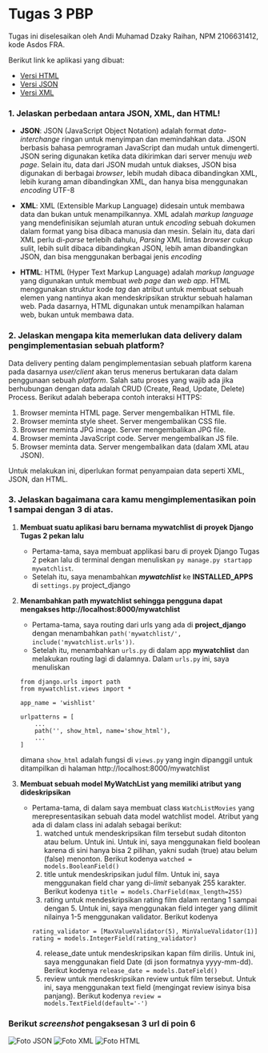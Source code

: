 # Tugas 3 PBP
Tugas ini diselesaikan oleh Andi Muhamad Dzaky Raihan, NPM 2106631412, kode Asdos FRA.

Berikut link ke aplikasi yang dibuat:
* [Versi HTML][mywatchlist html]
* [Versi JSON][mywatchlist JSON]
* [Versi XML][mywatchlist XML]

### 1. Jelaskan perbedaan antara JSON, XML, dan HTML!
    
*  **JSON**: JSON (JavaScript Object Notation) adalah format _data-interchange_ ringan untuk menyimpan dan memindahkan data. JSON berbasis bahasa pemrograman JavaScript dan mudah untuk dimengerti. JSON sering digunakan ketika data dikirimkan dari server menuju _web page_. Selain itu, data dari JSON mudah untuk diakses, JSON bisa digunakan di berbagai _browser_, lebih mudah dibaca dibandingkan XML, lebih kurang aman dibandingkan XML, dan hanya bisa menggunakan _encoding_ UTF-8

* **XML**: XML (Extensible Markup Language) didesain untuk membawa data dan bukan untuk menampilkannya. XML adalah _markup language_ yang mendefinisikan sejumlah aturan untuk _encoding_ sebuah dokumen dalam format yang bisa dibaca manusia dan mesin. Selain itu, data dari XML perlu di-_parse_ terlebih dahulu, _Parsing_ XML lintas _browser_ cukup sulit, lebih sulit dibaca dibandingkan JSON, lebih aman dibandingkan JSON, dan bisa menggunakan berbagai jenis _encoding_

* **HTML**: HTML (Hyper Text Markup Language) adalah _markup language_ yang digunakan untuk membuat _web page_ dan _web app_. HTML menggunakan struktur kode _tag_ dan atribut untuk membuat sebuah elemen yang nantinya akan mendeskripsikan struktur sebuah halaman web. Pada dasarnya, HTML digunakan untuk menampilkan halaman web, bukan untuk membawa data.

### 2. Jelaskan mengapa kita memerlukan data delivery dalam pengimplementasian sebuah platform?
Data delivery penting dalam pengimplementasian sebuah platform karena pada dasarnya _user/client_ akan terus menerus bertukaran data dalam penggunaan sebuah _platform_. Salah satu proses yang wajib ada jika berhubungan dengan data adalah CRUD (Create, Read, Update, Delete) Process. Berikut adalah beberapa contoh interaksi HTTPS:

1. Browser meminta HTML page. Server mengembalikan HTML file.
2. Browser meminta style sheet. Server mengembalikan CSS file.
3. Browser meminta JPG image. Server mengembalikan JPG file.
4. Browser meminta JavaScript code. Server mengembalikan JS file.
5. Browser meminta data. Server mengembalikan data (dalam XML atau JSON).

Untuk melakukan ini, diperlukan format penyampaian data seperti XML, JSON, dan HTML. 

### 3. Jelaskan bagaimana cara kamu mengimplementasikan poin 1 sampai dengan 3 di atas.
1. **Membuat suatu aplikasi baru bernama mywatchlist di proyek Django Tugas 2 pekan lalu**
    * Pertama-tama, saya membuat applikasi baru di proyek Django Tugas 2 pekan lalu di terminal dengan menuliskan `py manage.py startapp mywatchlist`.
    * Setelah itu, saya menambahkan **_mywatchlist_** ke **INSTALLED_APPS** di `settings.py` project_django 

2. **Menambahkan path mywatchlist sehingga pengguna dapat mengakses http://localhost:8000/mywatchlist**
    * Pertama-tama, saya routing dari urls yang ada di **project_django** dengan menambahkan `path('mywatchlist/', include('mywatchlist.urls'))`. 
    * Setelah itu, menambahkan `urls.py` di dalam app **mywatchlist** dan melakukan routing lagi di dalamnya. Dalam `urls.py` ini, saya menuliskan 
    ``` 
    from django.urls import path
    from mywatchlist.views import *

    app_name = 'wishlist'

    urlpatterns = [
        ...
        path('', show_html, name='show_html'),
        ...
    ]
    ``` 
    dimana `show_html` adalah fungsi di `views.py` yang ingin dipanggil untuk ditampilkan di halaman http://localhost:8000/mywatchlist

2. **Membuat sebuah model MyWatchList yang memiliki atribut yang dideskripsikan**
    * Pertama-tama, di dalam saya membuat class `WatchListMovies` yang  merepresentasikan sebuah data model watchlist model. Atribut yang ada di dalam class ini adalah sebagai berikut:
        1. watched untuk mendeskripsikan film tersebut sudah ditonton atau belum. Untuk ini. Untuk ini, saya menggunakan field boolean karena di sini hanya bisa 2 pilihan, yakni sudah (true) atau belum (false) menonton. Berikut kodenya `watched = models.BooleanField()`
        2. title untuk mendeskripsikan judul film. Untuk ini, saya menggunakan field char yang di-_limit_ sebanyak 255 karakter. Berikut kodenya `title = models.CharField(max_length=255)` 
        3. rating untuk mendeskripsikan rating film dalam rentang 1 sampai dengan 5. Untuk ini, saya menggunakan field integer yang dilimit nilainya 1-5 menggunakan validator. Berikut kodenya
        ```
        rating_validator = [MaxValueValidator(5), MinValueValidator(1)]
        rating = models.IntegerField(rating_validator)
        ```
        4. release_date untuk mendeskripsikan kapan film dirilis. Untuk ini, saya menggunakan field Date (di json formatnya yyyy-mm-dd). Berikut kodenya `release_date = models.DateField()`
        5. review untuk mendeskripsikan review untuk film tersebut. Untuk ini, saya menggunakan text field (mengingat review isinya bisa panjang). Berikut kodenya `review = models.TextField(default='-')`

### Berikut _screenshot_ pengaksesan 3 url di poin 6
![Foto JSON](https://user-images.githubusercontent.com/101728915/191546189-72f26e0d-6010-4239-8351-b1d1c1aa2c87.jpg)
![Foto XML](https://user-images.githubusercontent.com/101728915/191546201-8396e850-f286-4e8e-9860-75c43360570e.jpg)
![Foto HTML](https://user-images.githubusercontent.com/101728915/191546210-088a3187-99cc-42bc-a831-b8becc02611b.jpg)

[mywatchlist html]: https://lab-1-pbp-saya.herokuapp.com/mywatchlist/html
[mywatchlist JSON]: https://lab-1-pbp-saya.herokuapp.com/mywatchlist/json
[mywatchlist XML]: https://lab-1-pbp-saya.herokuapp.com/mywatchlist/xml